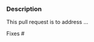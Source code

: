 <!-- This comments are hidden when you submit the pull request,
so you do not need to remove them! -->

<!-- Please be sure to check out our code of conduct,
https://github.com/spacetelescope/wss_tools/blob/master/CODE_OF_CONDUCT.md . -->

<!-- Please just have a quick search on GitHub to see if a similar
pull request has already been posted.
We have old closed pull requests that might provide useful code or ideas
that directly tie in with your pull request. -->

<!-- We have several automatic features that run when a pull request is open.
They can appear daunting but do not worry because maintainers will help
you navigate them, if necessary. -->

### Description
<!-- Provide a general description of what your pull request does.
Complete the following sentence and add relevant details as you see fit. -->

<!-- In addition please ensure that the pull request title is descriptive. -->

This pull request is to address ...

<!-- If the pull request closes any open issues you can add this.
If you replace <Issue Number> with a number, GitHub will automatically link it.
If this pull request is unrelated to any issues, please remove
the following line. -->

Fixes #<Issue Number>
